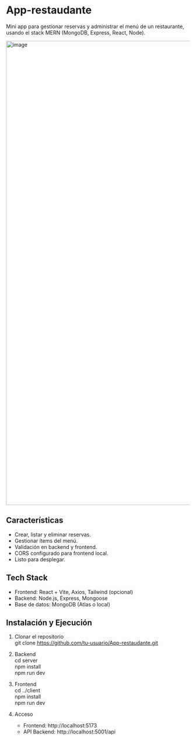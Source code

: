 # App-restaudante

Mini app para gestionar reservas y administrar el menú de un restaurante, usando el stack MERN (MongoDB, Express, React, Node).

<img width="2517" height="1269" alt="image" src="https://github.com/user-attachments/assets/59230d31-a0a4-42ea-9d8c-28b50d56c916" />

## Características
- Crear, listar y eliminar reservas.
- Gestionar ítems del menú.
- Validación en backend y frontend.
- CORS configurado para frontend local.
- Listo para desplegar.

## Tech Stack
- Frontend: React + Vite, Axios, Tailwind (opcional)
- Backend: Node.js, Express, Mongoose
- Base de datos: MongoDB (Atlas o local)

## Instalación y Ejecución

1. Clonar el repositorio  
   git clone https://github.com/tu-usuario/App-restaudante.git

2. Backend  
   cd server  
   npm install  
   npm run dev  

3. Frontend  
   cd ../client  
   npm install  
   npm run dev  

4. Acceso  
   - Frontend: http://localhost:5173  
   - API Backend: http://localhost:5001/api  
